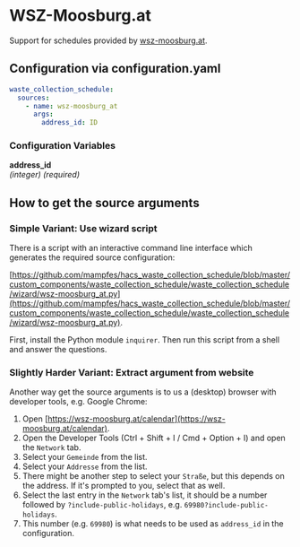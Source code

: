 # WSZ-Moosburg.at

Support for schedules provided by [wsz-moosburg.at](https://wsz-moosburg.at).

## Configuration via configuration.yaml

```yaml
waste_collection_schedule:
  sources:
    - name: wsz-moosburg_at
      args:
        address_id: ID
```

### Configuration Variables

**address_id**<br>
*(integer) (required)*

## How to get the source arguments

### Simple Variant: Use wizard script

There is a script with an interactive command line interface which generates the required source configuration:

[https://github.com/mampfes/hacs_waste_collection_schedule/blob/master/custom_components/waste_collection_schedule/waste_collection_schedule/wizard/wsz-moosburg_at.py](https://github.com/mampfes/hacs_waste_collection_schedule/blob/master/custom_components/waste_collection_schedule/waste_collection_schedule/wizard/wsz-moosburg_at.py).

First, install the Python module `inquirer`. Then run this script from a shell and answer the questions.

### Slightly Harder Variant: Extract argument from website

Another way get the source arguments is to us a (desktop) browser with developer tools, e.g. Google Chrome:

1. Open [https://wsz-moosburg.at/calendar](https://wsz-moosburg.at/calendar).
2. Open the Developer Tools (Ctrl + Shift + I / Cmd + Option + I) and open the `Network` tab.
3. Select your `Gemeinde` from the list.
4. Select your `Addresse` from the list.
5. There might be another step to select your `Straße`, but this depends on the address. If it's prompted to you, select that as well.
6. Select the last entry in the `Network` tab's list, it should be a number followed by `?include-public-holidays`, e.g. `69980?include-public-holidays`.
7. This number (e.g. `69980`) is what needs to be used as `address_id` in the configuration.
